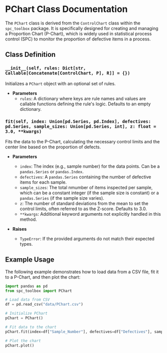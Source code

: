 # PChart Class Documentation

The `PChart` class is derived from the `ControlChart` class within the `spc_toolbox` package. It is specifically designed for creating and managing a Proportion Chart (P-Chart), which is widely used in statistical process control (SPC) to monitor the proportion of defective items in a process.

## Class Definition

### `__init__(self, rules: Dict[str, Callable[Concatenate[ControlChart, P], R]] = {})`

Initializes a `PChart` object with an optional set of rules.

- **Parameters**
  - `rules`: A dictionary where keys are rule names and values are callable functions defining the rule's logic. Defaults to an empty dictionary.

### `fit(self, index: Union[pd.Series, pd.Index], defectives: pd.Series, sample_sizes: Union[pd.Series, int], z: float = 3.0, **kwargs)`

Fits the data to the P-Chart, calculating the necessary control limits and the center line based on the proportion of defects.

- **Parameters**
  - `index`: The index (e.g., sample number) for the data points. Can be a `pandas.Series` or `pandas.Index`.
  - `defectives`: A `pandas.Series` containing the number of defective items for each sample.
  - `sample_sizes`: The total nmumber of items inspected per sample, which can be a constant integer (if the sample size is constant) or a `pandas.Series` (if the sample size varies).
  - `z`: The number of standard deviations from the mean to set the control limits, often referred to as the Z-score. Defaults to 3.0.
  - `**kwargs`: Additional keyword arguments not explicitly handled in this method.

- **Raises**
  - `TypeError`: If the provided arguments do not match their expected types.

## Example Usage

The following example demonstrates how to load data from a CSV file, fit it to a P-Chart, and then plot the chart:

```python
import pandas as pd
from spc_toolbox import PChart

# Load data from CSV
df = pd.read_csv("data/PChart.csv")

# Initialize PChart
pChart = PChart()

# Fit data to the chart
pChart.fit(index=df["Sample_Number"], defectives=df["Defectives"], sample_sizes=df["Sample_Sizes"], z=3.0)

# Plot the chart
pChart.plot()
```